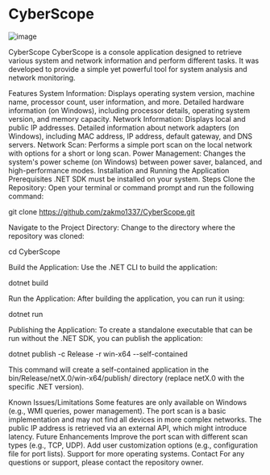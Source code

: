 # CyberScope

![image](https://github.com/user-attachments/assets/4dde2ed2-0f6c-4efc-ac18-f2bcd77345dc)

CyberScope
CyberScope is a console application designed to retrieve various system and network information and perform different tasks. It was developed to provide a simple yet powerful tool for system analysis and network monitoring.

Features
System Information:
Displays operating system version, machine name, processor count, user information, and more.
Detailed hardware information (on Windows), including processor details, operating system version, and memory capacity.
Network Information:
Displays local and public IP addresses.
Detailed information about network adapters (on Windows), including MAC address, IP address, default gateway, and DNS servers.
Network Scan:
Performs a simple port scan on the local network with options for a short or long scan.
Power Management:
Changes the system's power scheme (on Windows) between power saver, balanced, and high-performance modes.
Installation and Running the Application
Prerequisites
.NET SDK must be installed on your system.
Steps
Clone the Repository:
Open your terminal or command prompt and run the following command:

git clone https://github.com/zakmo1337/CyberScope.git

Navigate to the Project Directory:
Change to the directory where the repository was cloned:

cd CyberScope



Build the Application:
Use the .NET CLI to build the application:

dotnet build

Run the Application:
After building the application, you can run it using:

dotnet run

Publishing the Application:
To create a standalone executable that can be run without the .NET SDK, you can publish the application:

dotnet publish -c Release -r win-x64 --self-contained


This command will create a self-contained application in the bin/Release/netX.0/win-x64/publish/ directory (replace netX.0 with the specific .NET version).

Known Issues/Limitations
Some features are only available on Windows (e.g., WMI queries, power management).
The port scan is a basic implementation and may not find all devices in more complex networks.
The public IP address is retrieved via an external API, which might introduce latency.
Future Enhancements
Improve the port scan with different scan types (e.g., TCP, UDP).
Add user customization options (e.g., configuration file for port lists).
Support for more operating systems.
Contact
For any questions or support, please contact the repository owner.





